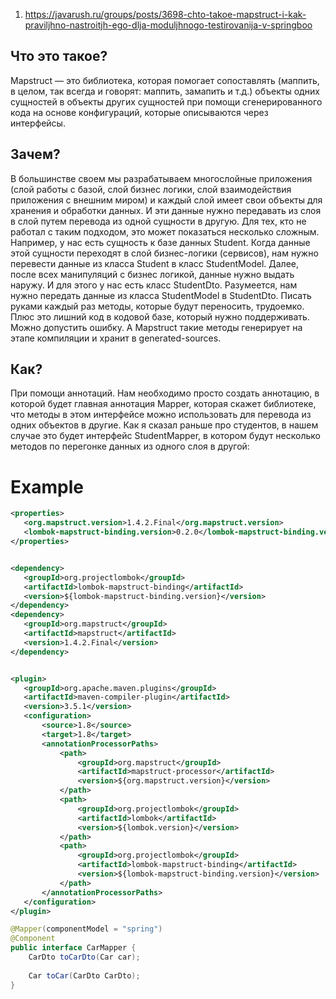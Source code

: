 1. https://javarush.ru/groups/posts/3698-chto-takoe-mapstruct-i-kak-praviljhno-nastroitjh-ego-dlja-moduljhnogo-testirovanija-v-springboo

## Что это такое?

Mapstruct — это библиотека, которая помогает сопоставлять (маппить, в целом, так всегда и говорят: маппить, замапить и т.д.) объекты одних сущностей в объекты других сущностей при помощи сгенерированного кода на основе конфигураций, которые описываются через интерфейсы.

## Зачем?

В большинстве своем мы разрабатываем многослойные приложения (слой работы с базой, слой бизнес логики, слой взаимодействия приложения с внешним миром) и каждый слой имеет свои объекты для хранения и обработки данных. И эти данные нужно передавать из слоя в слой путем перевода из одной сущности в другую. Для тех, кто не работал с таким подходом, это может показаться несколько сложным. Например, у нас есть сущность к базе данных Student. Когда данные этой сущности переходят в слой бизнес-логики (сервисов), нам нужно перевести данные из класса Student в класс StudentModel. Далее, после всех манипуляций с бизнес логикой, данные нужно выдать наружу. И для этого у нас есть класс StudentDto. Разумеется, нам нужно передать данные из класса StudentModel в StudentDto. Писать руками каждый раз методы, которые будут переносить, трудоемко. Плюс это лишний код в кодовой базе, который нужно поддерживать. Можно допустить ошибку. А Mapstruct такие методы генерирует на этапе компиляции и хранит в generated-sources.

## Как?

При помощи аннотаций. Нам необходимо просто создать аннотацию, в которой будет главная аннотация Mapper, которая скажет библиотеке, что методы в этом интерфейсе можно использовать для перевода из одних объектов в другие. Как я сказал раньше про студентов, в нашем случае это будет интерфейс StudentMapper, в котором будут несколько методов по перегонке данных из одного слоя в другой:
# Example
```xml
<properties>
   <org.mapstruct.version>1.4.2.Final</org.mapstruct.version>
   <lombok-mapstruct-binding.version>0.2.0</lombok-mapstruct-binding.version>
</properties>


<dependency>
   <groupId>org.projectlombok</groupId>
   <artifactId>lombok-mapstruct-binding</artifactId>
   <version>${lombok-mapstruct-binding.version}</version>
</dependency>
<dependency>
   <groupId>org.mapstruct</groupId>
   <artifactId>mapstruct</artifactId>
   <version>1.4.2.Final</version>
</dependency>


<plugin>
   <groupId>org.apache.maven.plugins</groupId>
   <artifactId>maven-compiler-plugin</artifactId>
   <version>3.5.1</version>
   <configuration>
       <source>1.8</source>
       <target>1.8</target>
       <annotationProcessorPaths>
           <path>
               <groupId>org.mapstruct</groupId>
               <artifactId>mapstruct-processor</artifactId>
               <version>${org.mapstruct.version}</version>
           </path>
           <path>
               <groupId>org.projectlombok</groupId>
               <artifactId>lombok</artifactId>
               <version>${lombok.version}</version>
           </path>
           <path>
               <groupId>org.projectlombok</groupId>
               <artifactId>lombok-mapstruct-binding</artifactId>
               <version>${lombok-mapstruct-binding.version}</version>
           </path>
       </annotationProcessorPaths>
   </configuration>
</plugin>

```
```java
@Mapper(componentModel = "spring")  
@Component  
public interface CarMapper {  
    CarDto toCarDto(Car car);  
  
    Car toCar(CarDto CarDto);  
}
```